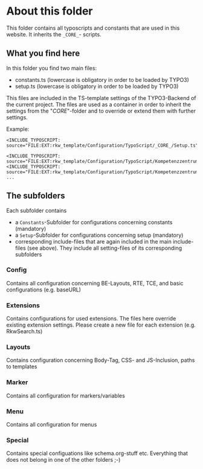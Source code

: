 # About this folder

This folder contains all typoscripts and constants that are used in this website.
It inherits the ```_CORE_```- scripts.

## What you find here
In this folder you find two main files:
- constants.ts (lowercase is obligatory in order to be loaded by TYPO3)
- setup.ts (lowercase is obligatory in order to be loaded by TYPO3)

This files are included in the TS-template settings of the TYPO3-Backend of the current project.
The files are used as a container in order to inherit the settings from the "_CORE_"-folder and
to override or extend them with further settings.

Example:
```
<INCLUDE_TYPOSCRIPT: source="FILE:EXT:rkw_template/Configuration/TypoScript/_CORE_/Setup.ts">

<INCLUDE_TYPOSCRIPT: source="FILE:EXT:rkw_template/Configuration/TypoScript/Kompetenzzentrum/Config/Setup.ts">
<INCLUDE_TYPOSCRIPT: source="FILE:EXT:rkw_template/Configuration/TypoScript/Kompetenzzentrum/Extensions/Setup.ts">
...
```

## The subfolders

Each subfolder contains
- a ```Constants```-Subfolder for configurations concerning constants (mandatory)
- a ```Setup```-Subfolder for configurations concerning setup (mandatory)
- corresponding include-files that are again included in the main include-files (see above). They include
all setting-files of its corresponding subfolders

### Config
Contains all configuration concerning BE-Layouts, RTE, TCE, and basic configurations (e.g. baseURL)

### Extensions
Contains configurations for used extensions. The files here override existing extension settings.
Please create a new file for each extension  (e.g. RkwSearch.ts)

### Layouts
Contains configuration concerning Body-Tag, CSS- and JS-Inclusion, paths to templates

### Marker
Contains all configuration for markers/variables

### Menu
Contains all configuration for menus

### Special
Contains special configuations like schema.org-stuff etc. Everything that does not belong in one of the other folders ;-)